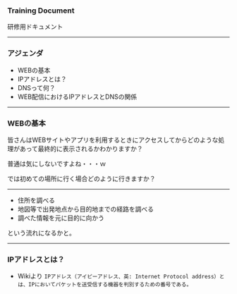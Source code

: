 <!-- 新人研修用ドキュメント　-->
### Training Document


研修用ドキュメント


---


### アジェンダ

- WEBの基本
- IPアドレスとは？
- DNSって何？
- WEB配信におけるIPアドレスとDNSの関係

---

### WEBの基本

皆さんはWEBサイトやアプリを利用するときにアクセスしてからどのような処理があって最終的に表示されるかわかりますか？

普通は気にしないですよね・・・ｗ

では初めての場所に行く場合どのように行きますか？

---

- 住所を調べる
- 地図等で出発地点から目的地までの経路を調べる
- 調べた情報を元に目的に向かう

という流れになるかと。

---

### IPアドレスとは？

- Wikiより
```IPアドレス（アイピーアドレス、英: Internet Protocol address）とは、IPにおいてパケットを送受信する機器を判別するための番号である。```
